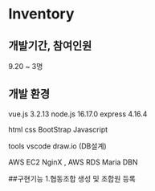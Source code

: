 # Inventory

## 개발기간, 참여인원 
9.20 ~ 
3명

## 개발 환경
vue.js 3.2.13 
node.js 16.17.0
express 4.16.4

html
css
BootStrap
Javascript

tools 
vscode
draw.io (DB설계)


AWS EC2
NginX
,
AWS RDS
Maria DBN

##구현기능
1.협동조합 생성 및 조합원 등록 
